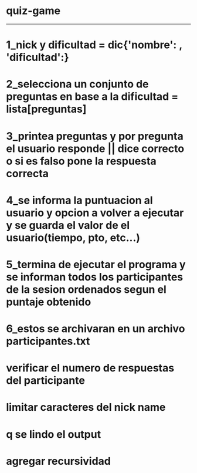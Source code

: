 # quiz-game
--------------------------------------------------------------------------------------------------------------
# 1_nick y dificultad = dic{'nombre': , 'dificultad':}
# 2_selecciona un conjunto de preguntas en base a la dificultad = lista[preguntas]
# 3_printea preguntas y por pregunta el usuario responde || dice correcto o si es falso pone la respuesta correcta

# 4_se informa la puntuacion al usuario y opcion a volver a ejecutar y se guarda el valor de el usuario(tiempo, pto, etc...)

# 5_termina de ejecutar el programa y se informan todos los participantes de la sesion ordenados segun el puntaje obtenido
# 6_estos se archivaran en un archivo participantes.txt

<!-- paso 2 if = m pero paso 1 es n dificultad -->

# verificar el numero de respuestas del participante
# limitar caracteres del nick name
# q se lindo el output
# agregar recursividad


